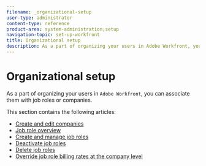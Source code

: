 ```yaml
---
filename: _organizational-setup
user-type: administrator
content-type: reference
product-area: system-administration;setup
navigation-topic: set-up-workfront
title: Organizational setup
description: As a part of organizing your users in Adobe Workfront, you can associate them with job roles or companies.
---
```


# Organizational setup

As a part of organizing your users in `Adobe Workfront`, you can associate them with job roles or companies.

This section contains the following articles:

* [Create and edit companies](../../../administration-and-setup/set-up-workfront/organizational-setup/create-and-edit-companies.md) 
* [Job role overview](../../../administration-and-setup/set-up-workfront/organizational-setup/job-role-overview.md) 
* [Create and manage job roles](../../../administration-and-setup/set-up-workfront/organizational-setup/create-manage-job-roles.md) 
* [Deactivate job roles](../../../administration-and-setup/set-up-workfront/organizational-setup/deactivate-job-roles.md) 
* [Delete job roles](../../../administration-and-setup/set-up-workfront/organizational-setup/delete-job-roles.md) 
* [Override job role billing rates at the company level](../../../administration-and-setup/set-up-workfront/organizational-setup/override-job-role-billing-rates-company-level.md)


